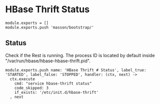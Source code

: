 
# HBase Thrift Status

    module.exports = []
    module.exports.push 'masson/bootstrap/'

## Status

Check if the Rest is running. The process ID is located by default inside
"/var/run/hbase/hbase-hbase-thrift.pid".

    module.exports.push name: 'HBase Thrift # Status', label_true: 'STARTED', label_false: 'STOPPED', handler: (ctx, next) ->
      ctx.execute
        cmd: "service hbase-thrift status"
        code_skipped: 3
        if_exists: '/etc/init.d/hbase-thrift'
      , next